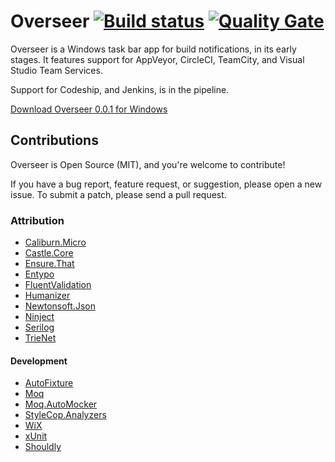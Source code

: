 # Overseer [![Build status](https://ci.appveyor.com/api/projects/status/5qb10vsch42wx2y4?svg=true)](https://ci.appveyor.com/project/logikfabrik/overseer) [![Quality Gate](https://sonarcloud.io/api/badges/gate?key=overseer)](https://sonarcloud.io/dashboard?id=overseer)

Overseer is a Windows task bar app for build notifications, in its early stages. It features support for AppVeyor, CircleCI, TeamCity, and Visual Studio Team Services.

Support for Codeship, and Jenkins, is in the pipeline.

[Download Overseer 0.0.1 for Windows](https://ci.appveyor.com/project/logikfabrik/overseer/build/artifacts)

## Contributions
Overseer is Open Source (MIT), and you're welcome to contribute!

If you have a bug report, feature request, or suggestion, please open a new issue. To submit a patch, please send a pull request.

### Attribution
- [Caliburn.Micro](https://github.com/Caliburn-Micro/Caliburn.Micro)
- [Castle.Core](https://github.com/castleproject/Core)
- [Ensure.That](https://github.com/danielwertheim/Ensure.That)
- [Entypo](http://www.entypo.com)
- [FluentValidation](https://github.com/JeremySkinner/FluentValidation)
- [Humanizer](https://github.com/Humanizr/Humanizer)
- [Newtonsoft.Json](https://github.com/JamesNK/Newtonsoft.Json)
- [Ninject](https://github.com/ninject/Ninject)
- [Serilog](https://github.com/serilog/serilog)
- [TrieNet](https://github.com/gmamaladze/trienet)

#### Development
- [AutoFixture](https://github.com/AutoFixture/AutoFixture)
- [Moq](https://github.com/moq/moq)
- [Moq.AutoMocker](https://github.com/tkellogg/Moq.AutoMocker)
- [StyleCop.Analyzers](https://github.com/DotNetAnalyzers/StyleCopAnalyzers)
- [WiX](https://github.com/wixtoolset/wix3)
- [xUnit](https://github.com/xunit/xunit)
- [Shouldly](https://github.com/shouldly/shouldly)